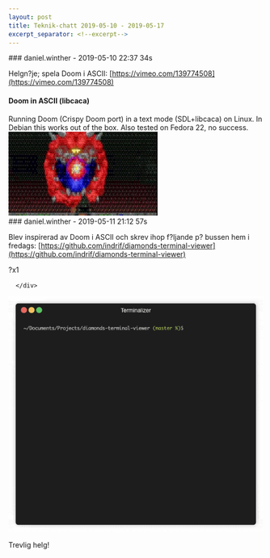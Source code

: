 ```yaml
---
layout: post
title: Teknik-chatt 2019-05-10 - 2019-05-17
excerpt_separator: <!--excerpt-->
---
```

<section class="message" markdown="1">
### daniel.winther - 2019-05-10 22:37 34s

Helgn?je; spela Doom i ASCII:
[https://vimeo.com/139774508](https://vimeo.com/139774508)

<div class="attachment"><h4>Doom in ASCII (libcaca)</h4><div class="text">Running Doom (Crispy Doom port) in a text mode (SDL+libcaca) on Linux. In Debian this works out of the box. Also tested on Fedora 22, no success.</div>
<a href="https://vimeo.com/139774508"><div class="linkdiv"><img src="/assets/blogAssets/Doom in ASCII (libcaca)" fallback="Doom in ASCII (libcaca)"/></div></a></div>
    
</section>
<section class="message" markdown="1">
### daniel.winther - 2019-05-11 21:12 57s

Blev inspirerad av Doom i ASCII och skrev ihop f?ljande p? bussen hem i fredags:
[https://github.com/indrif/diamonds-terminal-viewer](https://github.com/indrif/diamonds-terminal-viewer)
<div class="reactionsDiv">
<div class="reactionDiv">
<span title="erik.malm reacted this way." class="reactionSpan">
?x1</span>
</div>
     
      </div>
    

<div class="imageblock">
<a href="/assets/blogAssets/FJLBL7FJQ-demo.gif">
<img alt="demo.gif" src="/assets/blogAssets/FJLBL7FJQ-demo.gif"/>
</a></div>

     
Trevlig helg!

<!--excerpt-->
</section>